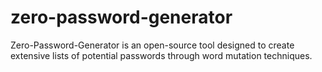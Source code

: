 # zero-password-generator
Zero-Password-Generator is an open-source tool designed to create extensive lists of potential passwords through word mutation techniques.
